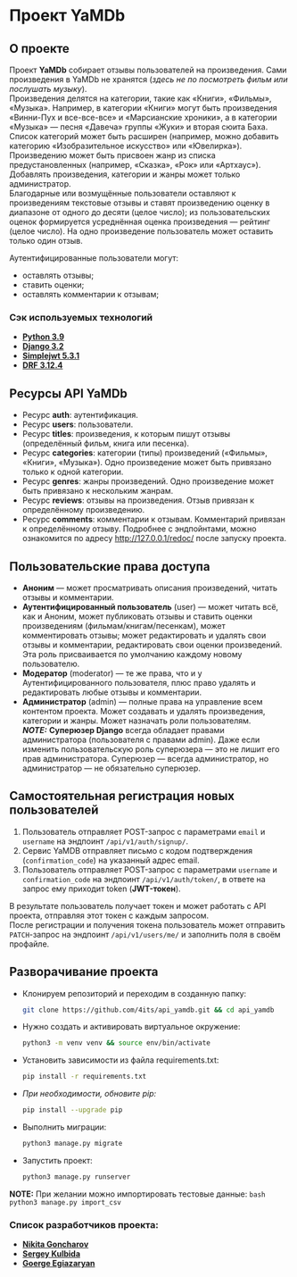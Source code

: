 # Проект YaMDb
## О проекте
Проект **YaMDb** собирает отзывы пользователей на произведения. Сами произведения в YaMDb не хранятся (_здесь не по посмотреть фильм или послушать музыку_).  
Произведения делятся на категории, такие как «Книги», «Фильмы», «Музыка». Например, в категории «Книги» могут быть произведения «Винни-Пух и все-все-все» и «Марсианские хроники», а в категории «Музыка» — песня «Давеча» группы «Жуки» и вторая сюита Баха. Список категорий может быть расширен (например, можно добавить категорию «Изобразительное искусство» или «Ювелирка»). 
Произведению может быть присвоен жанр из списка предустановленных (например, «Сказка», «Рок» или «Артхаус»).   
Добавлять произведения, категории и жанры может только администратор.  
Благодарные или возмущённые пользователи оставляют к произведениям текстовые отзывы и ставят произведению оценку в диапазоне от одного до десяти (целое число); из пользовательских оценок формируется усреднённая оценка произведения — рейтинг (целое число). На одно произведение пользователь может оставить только один отзыв.  

Аутентифицированные пользователи могут:
* оставлять отзывы;
* ставить оценки;
* оставлять комментарии к отзывам;

### Сэк используемых технологий
 * [**Python 3.9**](https://www.python.org/downloads/release/python-390/)
 * [**Django 3.2**](https://docs.djangoproject.com/en/5.0/releases/3.2/) 
 * [**Simplejwt 5.3.1**](https://django-rest-framework-simplejwt.readthedocs.io/en/latest/getting_started.html)
 * [**DRF 3.12.4**](https://www.django-rest-framework.org/community/release-notes/#3124)

  
## Ресурсы API YaMDb
* Ресурс **auth**: аутентификация.
* Ресурс **users**: пользователи.
* Ресурс **titles**: произведения, к которым пишут отзывы (определённый фильм, книга или песенка).
* Ресурс **categories**: категории (типы) произведений («Фильмы», «Книги», «Музыка»). Одно произведение может быть привязано только к одной категории.
* Ресурс **genres**: жанры произведений. Одно произведение может быть привязано к нескольким жанрам.
* Ресурс **reviews**: отзывы на произведения. Отзыв привязан к определённому произведению.
* Ресурс **comments**: комментарии к отзывам. Комментарий привязан к определённому отзыву.
Подробнее с эндпойнтами, можно ознакомится по адресу http://127.0.0.1/redoc/ после запуску проекта.

## Пользовательские права доступа
* **Аноним** — может просматривать описания произведений, читать отзывы и комментарии.
* **Аутентифицированный пользователь** (user) — может читать всё, как и Аноним, может публиковать отзывы и ставить оценки произведениям (фильмам/книгам/песенкам), может комментировать отзывы; может редактировать и удалять свои отзывы и комментарии, редактировать свои оценки произведений. Эта роль присваивается по умолчанию каждому новому пользователю.
* **Модератор** (moderator) — те же права, что и у Аутентифицированного пользователя, плюс право удалять и редактировать любые отзывы и комментарии.
* **Администратор** (admin) — полные права на управление всем контентом проекта. Может создавать и удалять произведения, категории и жанры. Может назначать роли пользователям.  
_**NOTE:**_ **Суперюзер Django** всегда обладает правами администратора (пользователя с правами admin). Даже если изменить пользовательскую роль суперюзера — это не лишит его прав администратора. Суперюзер — всегда администратор, но администратор — не обязательно суперюзер.

## Самостоятельная регистрация новых пользователей
1. Пользователь отправляет POST-запрос с параметрами `email` и `username` на эндпоинт `/api/v1/auth/signup/`.
2. Сервис YaMDB отправляет письмо с кодом подтверждения (`confirmation_code`) на указанный адрес email.
3. Пользователь отправляет POST-запрос с параметрами `username` и `confirmation_code` на эндпоинт `/api/v1/auth/token/`, в ответе на запрос ему приходит token (**JWT-токен**).

В результате пользователь получает токен и может работать с API проекта, отправляя этот токен с каждым запросом.   
После регистрации и получения токена пользователь может отправить `PATCH`-запрос на эндпоинт `/api/v1/users/me/` и заполнить поля в своём профайле.


## Разворачивание проекта

* Клонируем репозиторий и переходим в созданную папку:
    ```bash
    git clone https://github.com/4its/api_yamdb.git && cd api_yamdb 
    ```

* Нужно создать и активировать виртуальное окружение:
    ```bash
    python3 -m venv venv && source env/bin/activate 
    ```

* Установить зависимости из файла requirements.txt:
    ```bash
    pip install -r requirements.txt
    ```
* _При необходимости, обновите pip:_
    ```bash
    pip install --upgrade pip
    ```

*  Выполнить миграции:
    ```bash
    python3 manage.py migrate
    ```
   
* Запустить проект:
  ```bash
  python3 manage.py runserver
  ```

**NOTE:** При желании можно импортировать тестовые данные:
    ```bash
    python3 manage.py import_csv
    ```

### Список разработчиков проекта:
* [**Nikita Goncharov**](https://github.com/ARLIKIN)
* [**Sergey Kulbida**](https://github.com/SergeyKDEV) 
* [**Goerge Egiazaryan**](https://github.com/4its)
